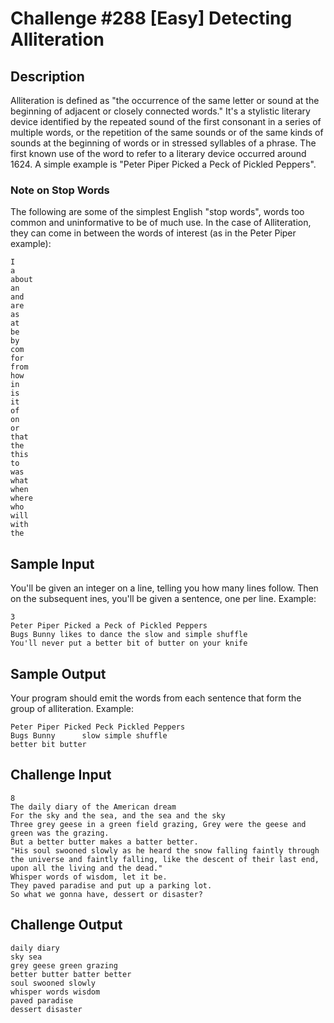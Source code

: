 Challenge #288 [Easy] Detecting Alliteration
============================================

Description
-----------
Alliteration is defined as "the occurrence of the same letter or sound at the
beginning of adjacent or closely connected words." It's a stylistic literary
device identified by the repeated sound of the first consonant in a series of
multiple words, or the repetition of the same sounds or of the same kinds of
sounds at the beginning of words or in stressed syllables of a phrase. The
first known use of the word to refer to a literary device occurred around 1624.
A simple example is "Peter Piper Picked a Peck of Pickled Peppers".

### Note on Stop Words 
The following are some of the simplest English "stop words", words too common
and uninformative to be of much use. In the case of Alliteration, they can come
in between the words of interest (as in the Peter Piper example):
```
I 
a 
about 
an 
and
are 
as 
at 
be 
by 
com 
for 
from
how
in 
is 
it 
of 
on 
or 
that
the 
this
to 
was 
what 
when
where
who 
will 
with
the
```

Sample Input
------------
You'll be given an integer on a line, telling you how many lines follow. Then
on the subsequent ines, you'll be given a sentence, one per line. Example:
```
3
Peter Piper Picked a Peck of Pickled Peppers
Bugs Bunny likes to dance the slow and simple shuffle
You'll never put a better bit of butter on your knife
```

Sample Output
-------------
Your program should emit the words from each sentence that form the group of alliteration. Example:
```
Peter Piper Picked Peck Pickled Peppers
Bugs Bunny      slow simple shuffle
better bit butter
```

Challenge Input
---------------
```
8
The daily diary of the American dream
For the sky and the sea, and the sea and the sky
Three grey geese in a green field grazing, Grey were the geese and green was the grazing.
But a better butter makes a batter better.
"His soul swooned slowly as he heard the snow falling faintly through the universe and faintly falling, like the descent of their last end, upon all the living and the dead."
Whisper words of wisdom, let it be.
They paved paradise and put up a parking lot.
So what we gonna have, dessert or disaster?
```

Challenge Output
----------------
```
daily diary
sky sea
grey geese green grazing
better butter batter better
soul swooned slowly
whisper words wisdom
paved paradise
dessert disaster
```
